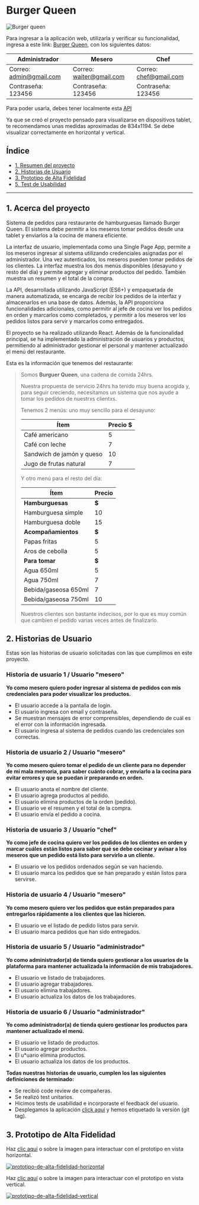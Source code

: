 # Burger Queen
![Burger queen](https://github.com/Dev-Mao/DEV005-burger-queen-api-client/blob/Mao/assets_readme/VistasBQ.png?raw=true)

Para ingresar a la aplicación web, utilizarla y verificar su funcionalidad, ingresa a este link: [Burger Queen](https://dev-005-burger-queen-api-client-dev-mao.vercel.app/), con los siguientes datos: 

|Administrador            |Mesero                   |Chef                   |
|-------------------------|-------------------------|-----------------------|
|Correo: admin@gmail.com  |Correo: waiter@gmail.com |Correo: chef@gmail.com |
|Contraseña: 123456       |Contraseña: 123456       |Contraseña: 123456     |

Para poder usarla, debes tener localmente esta [API](https://github.com/Dev-Mao/api-mock-bq)

Ya que se creó el proyecto pensado para visualizarse en dispositivos tablet, te recomendamos unas medidas aproximadas de 834x1194. Se debe visualizar correctamente en horizontal y vertical.

## Índice

* [1. Resumen del proyecto](#1-acerca-del-proyecto)
* [2. Historias de Usuario](#2-historias-de-usuario)
* [3. Prototipo de Alta Fidelidad](#3-prototipo-de-alta-fidelidad)
* [5. Test de Usabilidad](#5-test-de-usabilidad)

***

## 1. Acerca del proyecto

Sistema de pedidos para restaurante de hamburguesas llamado Burger Queen. El sistema debe permitir a los meseros tomar pedidos desde una tablet y enviarlos a la cocina de manera eficiente.

La interfaz de usuario, implementada como una Single Page App, permite a los meseros ingresar al sistema utilizando credenciales asignadas por el administrador. Una vez autenticados, los meseros pueden tomar pedidos de los clientes. La interfaz muestra los dos menús disponibles (desayuno y resto del día) y permite agregar y eliminar productos del pedido. También muestra un resumen y el total de la compra.

La API, desarrollada utilizando JavaScript (ES6+) y empaquetada de manera automatizada, se encarga de recibir los pedidos de la interfaz y almacenarlos en una base de datos. Además, la API proporciona funcionalidades adicionales, como permitir al jefe de cocina ver los pedidos en orden y marcarlos como completados, y permitir a los meseros ver los pedidos listos para servir y marcarlos como entregados.

El proyecto se ha realizado utilizando React.
Además de la funcionalidad principal, se ha implementado la administración de usuarios y productos, permitiendo al administrador gestionar el personal y mantener actualizado el menú del restaurante.

Esta es la información que tenemos del restaurante:
> Somos **Burguer Queen**, una cadena de comida 24hrs.
>
> Nuestra propuesta de servicio 24hrs ha tenido muy buena acogida y, para
> seguir creciendo, necesitamos un sistema que nos ayude a tomar los pedidos de
> nuestrxs clientxs.
>
> Tenemos 2 menús: uno muy sencillo para el desayuno:
>
> | Ítem                      |Precio $|
> |---------------------------|------|
> | Café americano            |    5 |
> | Café con leche            |    7 |
> | Sandwich de jamón y queso |   10 |
> | Jugo de frutas natural    |    7 |
>
> Y otro menú para el resto del día:
>
> | Ítem                      |Precio|
> |---------------------------|------|
> |**Hamburguesas**           |   **$**   |
> |Hamburguesa simple         |    10|
> |Hamburguesa doble          |    15|
> |**Acompañamientos**        |   **$**   |
> |Papas fritas               |     5|
> |Aros de cebolla            |     5|
> |**Para tomar**             |   **$**   |
> |Agua 650ml                 |     5|
> |Agua 750ml                 |     7|
> |Bebida/gaseosa 650ml       |     7|
> |Bebida/gaseosa 750ml       |     10|
>
> Nuestros clientes son bastante indecisos, por lo que es muy común que cambien
> el pedido varias veces antes de finalizarlo.

## 2. Historias de Usuario

Estas son las historias de usuario solicitadas con las que cumplimos en este proyecto.

### Historia de usuario 1 / Usuario "mesero"
**Yo como mesero quiero poder ingresar al sistema de pedidos con mis credenciales para poder visualizar los productos.**

* El usuario accede a la pantalla de login.
* El usuario ingresa con email y contraseña.
* Se muestran mensajes de error comprensibles, dependiendo de cuál es el error con la información ingresada.
* El usuario ingresa al sistema de pedidos cuando las credenciales son correctas.

### Historia de usuario 2  / Usuario "mesero"
**Yo como mesero quiero tomar el pedido de un cliente para no depender de mi mala memoria, para saber cuánto cobrar, y enviarlo a la cocina para evitar errores y que se puedan ir preparando en orden.**

* El usuario anota el nombre del cliente.
* El usuario agrega productos al pedido.
* El usuario elimina productos de la orden (pedido).
* El usuario ve el resumen y el total de la compra.
* El usuario envía el pedido a cocina.

### Historia de usuario 3 / Usuario "chef"
**Yo como jefe de cocina quiero ver los pedidos de los clientes en orden y marcar cuáles están listos para saber qué se debe cocinar y avisar a los meseros que un pedido está listo para servirlo a un cliente.**

* El  usuario ve los pedidos ordenados según se van haciendo.
* El usuario marca los pedidos que se han preparado y están listos para servirse.

### Historia de usuario 4 / Usuario "mesero"
**Yo como mesero quiero ver los pedidos que están preparados para entregarlos rápidamente a los clientes que las hicieron.**

* El usuario ve el listado de pedido listos para servir.
* El usuario marca pedidos que han sido entregados.

### Historia de usuario 5 / Usuario "administrador"
**Yo como administrador(a) de tienda quiero gestionar a los usuarios de la plataforma para mantener actualizada la información de mis trabajadores.**

* El usuario ve listado de trabajadores.
* El usuario agregar trabajadores.
* El usuario elimina trabajadores.
* El usuario actualiza los datos de los trabajadores.

### Historia de usuario 6 / Usuario "administrador"
**Yo como administrador(a) de tienda quiero gestionar los productos para mantener actualizado el menú.**

* El usuario ve listado de productos.
* El usuario agregar productos.
* El u*uario elimina productos.
* El usuario actualiza los datos de los productos.

**Todas nuestras historias de usuario, cumplen los las siguientes definiciones de terminado:**

* Se recibió code review de compañeras.
* Se realizó test unitarios.
* Hicimos tests de usabilidad e incorporaste el feedback del usuario.
* Desplegamos la aplicación [click aquí](https://dev-005-burger-queen-api-client-dev-mao.vercel.app/) y hemos etiquetado la versión (git tag).

## 3. Prototipo de Alta Fidelidad

Haz [clic aquí](https://www.figma.com/proto/9XlW2i5X4l2gEkKJOuVOny/Burger-Queen?node-id=22-4) o sobre la imagen para interactuar con el prototipo en vista horizontal.

[![prototipo-de-alta-fidelidad-horizontal](https://github.com/Dev-Mao/DEV005-burger-queen-api-client/blob/Mao/assets_readme/horizontal-proto.png?raw=true)](https://www.figma.com/proto/9XlW2i5X4l2gEkKJOuVOny/Burger-Queen?node-id=22-4)

Haz [clic aquí](https://www.figma.com/proto/9XlW2i5X4l2gEkKJOuVOny/Burger-Queen?node-id=1-3&starting-point-node-id=1%3A3) o sobre la imagen para interactuar con el prototipo en vista vertical.

[![prototipo-de-alta-fidelidad-vertical](https://github.com/Dev-Mao/DEV005-burger-queen-api-client/blob/Mao/assets_readme/vertical-proto.png?raw=true)](https://www.figma.com/proto/9XlW2i5X4l2gEkKJOuVOny/Burger-Queen?node-id=1-3&starting-point-node-id=1%3A3)